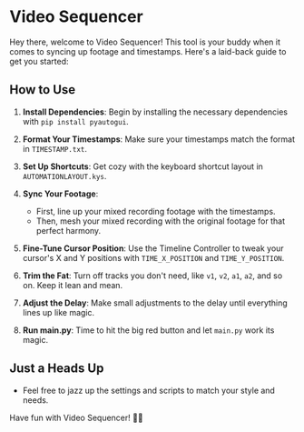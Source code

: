 # Video Sequencer

Hey there, welcome to Video Sequencer! This tool is your buddy when it comes to syncing up footage and timestamps. Here's a laid-back guide to get you started:

## How to Use

1. **Install Dependencies**: Begin by installing the necessary dependencies with `pip install pyautogui`.

2. **Format Your Timestamps**: Make sure your timestamps match the format in `TIMESTAMP.txt`.

3. **Set Up Shortcuts**: Get cozy with the keyboard shortcut layout in `AUTOMATIONLAYOUT.kys`.

4. **Sync Your Footage**:

   - First, line up your mixed recording footage with the timestamps.
   - Then, mesh your mixed recording with the original footage for that perfect harmony.

5. **Fine-Tune Cursor Position**: Use the Timeline Controller to tweak your cursor's X and Y positions with `TIME_X_POSITION` and `TIME_Y_POSITION`.

6. **Trim the Fat**: Turn off tracks you don't need, like `v1`, `v2`, `a1`, `a2`, and so on. Keep it lean and mean.

7. **Adjust the Delay**: Make small adjustments to the delay until everything lines up like magic.

8. **Run main.py**: Time to hit the big red button and let `main.py` work its magic.

## Just a Heads Up

- Feel free to jazz up the settings and scripts to match your style and needs.

Have fun with Video Sequencer! 🎥✨
